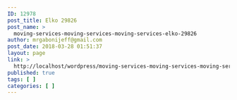 ```yaml
---
ID: 12978
post_title: Elko 29826
post_name: >
  moving-services-moving-services-moving-services-elko-29826
author: mrgabonijeff@gmail.com
post_date: 2018-03-28 01:51:37
layout: page
link: >
  http://localhost/wordpress/moving-services-moving-services-moving-services-elko-29826/
published: true
tags: [ ]
categories: [ ]
---
```

